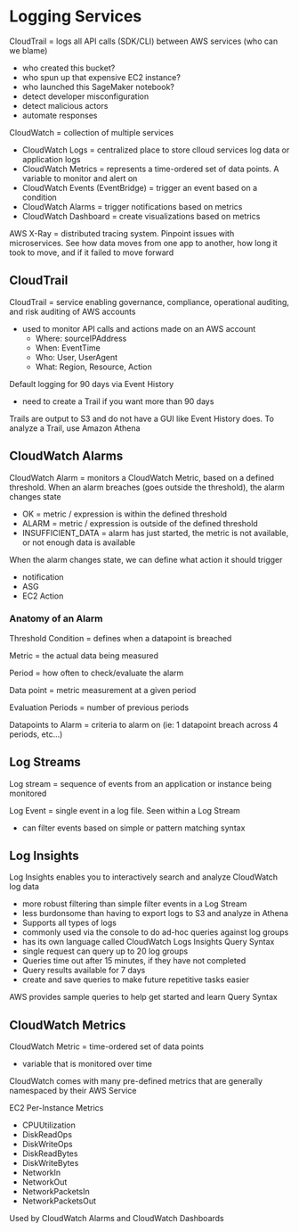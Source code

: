 # Logging Services

CloudTrail = logs all API calls (SDK/CLI) between AWS services (who can we blame)

- who created this bucket?
- who spun up that expensive EC2 instance?
- who launched this SageMaker notebook?
- detect developer misconfiguration
- detect malicious actors
- automate responses

CloudWatch = collection of multiple services

- CloudWatch Logs = centralized place to store clloud services log data or application logs
- CloudWatch Metrics = represents a time-ordered set of data points. A variable to monitor and alert on
- CloudWatch Events (EventBridge) = trigger an event based on a condition
- CloudWatch Alarms = trigger notifications based on metrics
- CloudWatch Dashboard = create visualizations based on metrics

AWS X-Ray = distributed tracing system. Pinpoint issues with microservices. See how data moves from one app to another, how long it took to move, and if it failed to move forward

## CloudTrail

CloudTrail = service enabling governance, compliance, operational auditing, and risk auditing of AWS accounts

- used to monitor API calls and actions made on an AWS account
  - Where: sourceIPAddress
  - When: EventTime
  - Who: User, UserAgent
  - What: Region, Resource, Action

Default logging for 90 days via Event History

- need to create a Trail if you want more than 90 days

Trails are output to S3 and do not have a GUI like Event History does. To analyze a Trail, use Amazon Athena

## CloudWatch Alarms

CloudWatch Alarm = monitors a CloudWatch Metric, based on a defined threshold. When an alarm breaches (goes outside the threshold), the alarm changes state

- OK = metric / expression is within the defined threshold
- ALARM = metric / expression is outside of the defined threshold
- INSUFFICIENT_DATA = alarm has just started, the metric is not available, or not enough data is available

When the alarm changes state, we can define what action it should trigger

- notification
- ASG
- EC2 Action

### Anatomy of an Alarm

Threshold Condition = defines when a datapoint is breached

Metric = the actual data being measured

Period = how often to check/evaluate the alarm

Data point = metric measurement at a given period

Evaluation Periods = number of previous periods

Datapoints to Alarm = criteria to alarm on (ie: 1 datapoint breach across 4 periods, etc...)

## Log Streams

Log stream = sequence of events from an application or instance being monitored

Log Event = single event in a log file. Seen within a Log Stream

- can filter events based on simple or pattern matching syntax

## Log Insights

Log Insights enables you to interactively search and analyze CloudWatch log data

- more robust filtering than simple filter events in a Log Stream
- less burdonsome than having to export logs to S3 and analyze in Athena
- Supports all types of logs
- commonly used via the console to do ad-hoc queries against log groups
- has its own language called CloudWatch Logs Insights Query Syntax
- single request can query up to 20 log groups
- Queries time out after 15 minutes, if they have not completed
- Query results available for 7 days
- create and save queries to make future repetitive tasks easier

AWS provides sample queries to help get started and learn Query Syntax

## CloudWatch Metrics

CloudWatch Metric = time-ordered set of data points

- variable that is monitored over time

CloudWatch comes with many pre-defined metrics that are generally namespaced by their AWS Service

EC2 Per-Instance Metrics

- CPUUtilization
- DiskReadOps
- DiskWriteOps
- DiskReadBytes
- DiskWriteBytes
- NetworkIn
- NetworkOut
- NetworkPacketsIn
- NetworkPacketsOut

Used by CloudWatch Alarms and CloudWatch Dashboards
